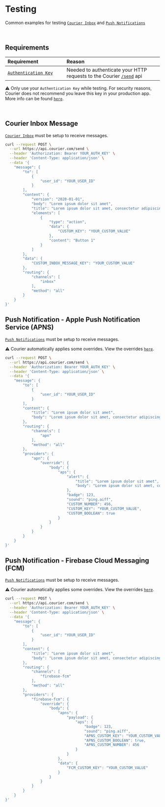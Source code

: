 # Testing

Common examples for testing [`Courier Inbox`](https://github.com/trycourier/courier-ios/blob/master/Docs/Inbox.md) and [`Push Notifications`](https://github.com/trycourier/courier-ios/blob/master/Docs/PushNotifications.md)

&emsp;

## Requirements

<table>
    <thead>
        <tr>
            <th width="300px" align="left">Requirement</th>
            <th width="700px" align="left">Reason</th>
        </tr>
    </thead>
    <tbody>
        <tr width="600px">
            <td align="left">
                <a href="https://app.courier.com/settings/api-keys">
                    <code>Authentication Key</code>
                </a>
            </td>
            <td align="left">
                Needed to authenticate your HTTP requests to the Courier <a href="https://www.courier.com/docs/reference/send/message/"><code>/send</code></a> api
            </td>
        </tr>
    </tbody>
</table>

⚠️ Only use your `Authentication Key` while testing. For security reasons, Courier does not recommend you leave this key in your production app. More info can be found [`here`](https://github.com/trycourier/courier-ios/blob/master/Docs/Authentication.md#usage).

&emsp;

## Courier Inbox Message

[`Courier Inbox`](https://github.com/trycourier/courier-ios/blob/master/Docs/Inbox.md) must be setup to receive messages.

```bash
curl --request POST \
  --url https://api.courier.com/send \
  --header 'Authorization: Bearer YOUR_AUTH_KEY' \
  --header 'Content-Type: application/json' \
  --data '{
	"message": {
		"to": [
			{
				"user_id": "YOUR_USER_ID"
			}
		],
		"content": {
			"version": "2020-01-01",
			"body": "Lorem ipsum dolor sit amet",
			"title": "Lorem ipsum dolor sit amet, consectetur adipiscing elit, sed do eiusmod",
			"elements": [
				{
					"type": "action",
					"data": {
						"CUSTOM_KEY": "YOUR_CUSTOM_VALUE"
					},
					"content": "Button 1"
				}
			]
		},
		"data": {
			"CUSTOM_INBOX_MESSAGE_KEY": "YOUR_CUSTOM_VALUE"
		},
		"routing": {
			"channels": [
				"inbox"
			],
			"method": "all"
		}
	}
}'
```

## Push Notification - Apple Push Notification Service (APNS)

[`Push Notifications`](https://github.com/trycourier/courier-ios/blob/master/Docs/PushNotifications.md) must be setup to receive messages.

⚠️ Courier automatically applies some overrides. View the overrides [`here`](https://app.courier.com/channels/apn).

```bash
curl --request POST \
  --url https://api.courier.com/send \
  --header 'Authorization: Bearer YOUR_AUTH_KEY' \
  --header 'Content-Type: application/json' \
  --data '{
	"message": {
		"to": [
			{
				"user_id": "YOUR_USER_ID"
			}
		],
		"content": {
			"title": "Lorem ipsum dolor sit amet",
			"body": "Lorem ipsum dolor sit amet, consectetur adipiscing elit, sed do eiusmod"
		},
		"routing": {
			"channels": [
				"apn"
			],
			"method": "all"
		},
		"providers": {
			"apn": {
				"override": {
					"body": {
						"aps": {
							"alert": {
								"title": "Lorem ipsum dolor sit amet",
								"body": "Lorem ipsum dolor sit amet, consectetur adipiscing elit, sed do eiusmod"
							},
							"badge": 123,
							"sound": "ping.aiff",
							"CUSTOM_NUMBER": 456,
							"CUSTOM_KEY": "YOUR_CUSTOM_VALUE",
							"CUSTOM_BOOLEAN": true
						}
					}
				}
			}
		}
	}
}'
```

## Push Notification - Firebase Cloud Messaging (FCM)

[`Push Notifications`](https://github.com/trycourier/courier-ios/blob/master/Docs/PushNotifications.md) must be setup to receive messages.

⚠️ Courier automatically applies some overrides. View the overrides [`here`](https://app.courier.com/channels/firebase-fcm).
```bash
curl --request POST \
  --url https://api.courier.com/send \
  --header 'Authorization: Bearer YOUR_AUTH_KEY' \
  --header 'Content-Type: application/json' \
  --data '{
	"message": {
		"to": [
			{
				"user_id": "YOUR_USER_ID"
			}
		],
		"content": {
			"title": "Lorem ipsum dolor sit amet",
			"body": "Lorem ipsum dolor sit amet, consectetur adipiscing elit, sed do eiusmod"
		},
		"routing": {
			"channels": [
				"firebase-fcm"
			],
			"method": "all"
		},
		"providers": {
			"firebase-fcm": {
				"override": {
					"body": {
						"apns": {
							"payload": {
								"aps": {
									"badge": 123,
									"sound": "ping.aiff",
									"APNS_CUSTOM_KEY": "YOUR_CUSTOM_VALUE",
									"APNS_CUSTOM_BOOLEAN": true,
									"APNS_CUSTOM_NUMBER": 456
								}
							}
						},
						"data": {
							"FCM_CUSTOM_KEY": "YOUR_CUSTOM_VALUE"
						}
					}
				}
			}
		}
	}
}'
```
